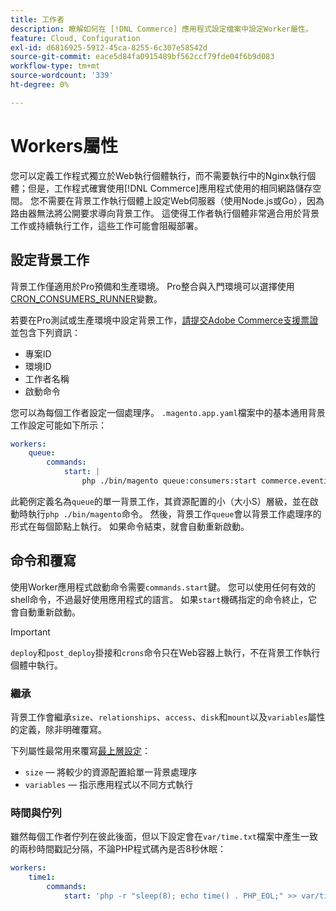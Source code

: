 ```yaml
---
title: 工作者
description: 瞭解如何在 [!DNL Commerce] 應用程式設定檔案中設定Worker屬性。
feature: Cloud, Configuration
exl-id: d6816925-5912-45ca-8255-6c307e58542d
source-git-commit: eace5d84fa0915489bf562ccf79fde04f6b9d083
workflow-type: tm+mt
source-wordcount: '339'
ht-degree: 0%

---
```


# Workers屬性

您可以定義工作程式獨立於Web執行個體執行，而不需要執行中的Nginx執行個體；但是，工作程式確實使用[!DNL Commerce]應用程式使用的相同網路儲存空間。 您不需要在背景工作執行個體上設定Web伺服器（使用Node.js或Go），因為路由器無法將公開要求導向背景工作。 這使得工作者執行個體非常適合用於背景工作或持續執行工作，這些工作可能會阻礙部署。

## 設定背景工作

背景工作僅適用於Pro預備和生產環境。 Pro整合與入門環境可以選擇使用[CRON_CONSUMERS_RUNNER](../environment/variables-deploy.md#cron_consumers_runner)變數。

若要在Pro測試或生產環境中設定背景工作，[請提交Adobe Commerce支援票證](https://experienceleague.adobe.com/docs/commerce-knowledge-base/kb/help-center-guide/magento-help-center-user-guide.html#submit-ticket)並包含下列資訊：

- 專案ID
- 環境ID
- 工作者名稱
- 啟動命令

您可以為每個工作者設定一個處理序。 `.magento.app.yaml`檔案中的基本通用背景工作設定可能如下所示：

```yaml
workers:
    queue:
        commands:
            start: |
                php ./bin/magento queue:consumers:start commerce.eventing.event.publish
```

此範例定義名為`queue`的單一背景工作，其資源配置的小（大小S）層級，並在啟動時執行`php ./bin/magento`命令。 然後，背景工作`queue`會以背景工作處理序的形式在每個節點上執行。 如果命令結束，就會自動重新啟動。

## 命令和覆寫

使用Worker應用程式啟動命令需要`commands.start`鍵。 您可以使用任何有效的shell命令，不過最好使用應用程式的語言。 如果`start`機碼指定的命令終止，它會自動重新啟動。

>[!IMPORTANT]
>
>`deploy`和`post_deploy`掛接和`crons`命令只在Web容器上執行，不在背景工作執行個體中執行。

### 繼承

背景工作會繼承`size`、`relationships`、`access`、`disk`和`mount`以及`variables`屬性的定義，除非明確覆寫。

下列屬性最常用來覆寫[最上層設定](properties.md)：

- `size` — 將較少的資源配置給單一背景處理序
- `variables` — 指示應用程式以不同方式執行

### 時間與佇列

雖然每個工作者佇列在彼此後面，但以下設定會在`var/time.txt`檔案中產生一致的兩秒時間戳記分隔，不論PHP程式碼內是否8秒休眠：

```yaml
workers:
    time1:
        commands:
            start: 'php -r "sleep(8); echo time() . PHP_EOL;" >> var/time.txt& sleep 2'
```
